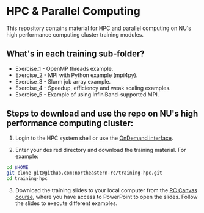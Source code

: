# HPC & Parallel Computing
This repository contains material for HPC and parallel computing on NU's high performance computing cluster training modules.

## What's in each training sub-folder?
* Exercise_1 - OpenMP threads example.
* Exercise_2 - MPI with Python example (mpi4py).
* Exercise_3 - Slurm job array example.
* Exercise_4 - Speedup, efficiency and weak scaling examples. 
* Exercise_5 - Example of using InfiniBand-supported MPI.

## Steps to download and use the repo on NU's high performance computing cluster:
1. Login to the HPC system shell or use the [OnDemand interface](https://rc-docs.northeastern.edu/en/latest/first_steps/connect_ood.html).

2. Enter your desired directory and download the training material. For example:
```bash
cd $HOME
git clone git@github.com:northeastern-rc/training-hpc.git
cd training-hpc
```
3. Download the training slides to your local computer from the [RC Canvas course](https://northeastern.instructure.com/enroll/LNNCHN), where you have access to PowerPoint to open the slides. Follow the slides to execute different examples.
